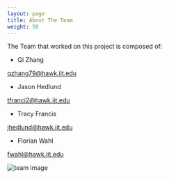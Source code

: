 ```yaml
---
layout: page
title: About The Team
weight: 50
---
```


The Team that worked on this project is composed of:
- Qi Zhang

qzhang79@hawk.iit.edu

- Jason Hedlund

tfranci2@hawk.iit.edu

- Tracy Francis                

jhedlund@hawk.iit.edu

- Florian Wahl 

fwahl@hawk.iit.edu

![team image](https://drive.google.com/drive/u/1/folders/0B9W2s5YdBYbtdXJRSUY2cDUxaE0)